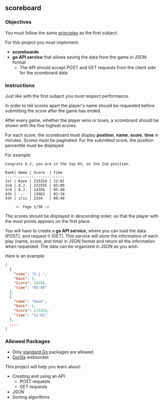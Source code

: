 ## scoreboard

### Objectives

You must follow the same [principles](../README.md) as the first subject.

For this project you must implement:

- **scoreboards**
- **go API service** that allows saving the data from the game in JSON format
  - The API should accept POST and GET requests from the client side for the scoreboard data

### Instructions

Just like with the first subject you must respect performance.

In order to tell scores apart the player's name should be requested before submitting the score after the game has ended.

After every game, whether the player wins or loses, a scoreboard should be shown with the five highest scores.

For each score, the scoreboard must display **position**, **name**, **score**, **time** in minutes. Scores must be paginated. For the submitted score, the position percentile must be displayed.

For example:

```console
Congrats O.J, you are in the top 6%, on the 2nd position.

Rank| Name | Score  | time
---------------------------
1st | Kave | 233254 | 12:01
2nd | A.J. | 222555 | 03:00
3rd | O.J. | 14356  | 05:40
4th | -.-  | 13663  | 02:34
5th | iris | 2354   | 00:40

     <- Page 1/50 ->
```

The scores should be displayed in descending order, so that the player with the most points appears on the first place.

You will have to create a **go API service**, where you can load the data (POST), and request it (GET). This service will store the information of each play (name, score, and time) in JSON format and return all the information when requested.
The data can be organized in JSON as you wish.

Here is an example:

```json
[
  {
    "name": "O.j.",
    "Rank": 3,
    "Score": 14356,
    "time": "05:40"
  },
  {
    "name": "Kave",
    "Rank": 1,
    "Score": 233254,
    "time": "12:01"
  },
  ....
]
```

### Allowed Packages

- Only [standard Go](https://golang.org/pkg/) packages are allowed.
- [Gorilla](https://pkg.go.dev/github.com/gorilla/websocket) websocket

This project will help you learn about:

- Creating and using an API
  - POST requests
  - GET requests
- JSON
- Sorting algorithms
